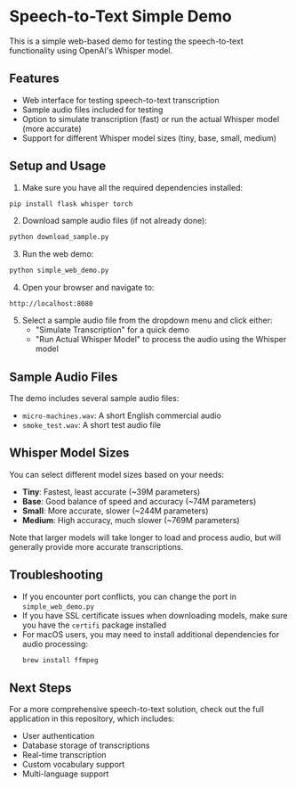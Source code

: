 # Speech-to-Text Simple Demo

This is a simple web-based demo for testing the speech-to-text functionality using OpenAI's Whisper model.

## Features

- Web interface for testing speech-to-text transcription
- Sample audio files included for testing
- Option to simulate transcription (fast) or run the actual Whisper model (more accurate)
- Support for different Whisper model sizes (tiny, base, small, medium)

## Setup and Usage

1. Make sure you have all the required dependencies installed:

```bash
pip install flask whisper torch
```

2. Download sample audio files (if not already done):

```bash
python download_sample.py
```

3. Run the web demo:

```bash
python simple_web_demo.py
```

4. Open your browser and navigate to:

```
http://localhost:8080
```

5. Select a sample audio file from the dropdown menu and click either:
   - "Simulate Transcription" for a quick demo
   - "Run Actual Whisper Model" to process the audio using the Whisper model

## Sample Audio Files

The demo includes several sample audio files:
- `micro-machines.wav`: A short English commercial audio
- `smoke_test.wav`: A short test audio file

## Whisper Model Sizes

You can select different model sizes based on your needs:
- **Tiny**: Fastest, least accurate (~39M parameters)
- **Base**: Good balance of speed and accuracy (~74M parameters)
- **Small**: More accurate, slower (~244M parameters)
- **Medium**: High accuracy, much slower (~769M parameters)

Note that larger models will take longer to load and process audio, but will generally provide more accurate transcriptions.

## Troubleshooting

- If you encounter port conflicts, you can change the port in `simple_web_demo.py`
- If you have SSL certificate issues when downloading models, make sure you have the `certifi` package installed
- For macOS users, you may need to install additional dependencies for audio processing:
  ```bash
  brew install ffmpeg
  ```

## Next Steps

For a more comprehensive speech-to-text solution, check out the full application in this repository, which includes:
- User authentication
- Database storage of transcriptions
- Real-time transcription
- Custom vocabulary support
- Multi-language support
